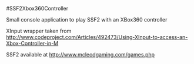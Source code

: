 #SSF2Xbox360Controller

Small console application to play SSF2 with an XBox360 controller

XInput wrapper taken from http://www.codeproject.com/Articles/492473/Using-XInput-to-access-an-Xbox-Controller-in-M

SSF2 available at http://www.mcleodgaming.com/games.php